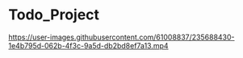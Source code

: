 # Todo_Project


https://user-images.githubusercontent.com/61008837/235688430-1e4b795d-062b-4f3c-9a5d-db2bd8ef7a13.mp4

